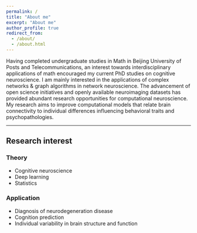 ```yaml
---
permalink: /
title: "About me"
excerpt: "About me"
author_profile: true
redirect_from: 
  - /about/
  - /about.html
---
```


Having completed undergraduate studies in Math in Beijing University of Posts and Telecommunications, an interest towards interdisciplinary applications of math encouraged my current PhD studies on cognitive neuroscience. I am mainly interested in the applications of complex networks & graph algorithms in network neuroscience. The advancement of open science initiatives and openly available neuroimaging datasets has provided abundant research opportunities for computational neuroscience. My research aims to improve computational models that relate brain connectivity to individual differences influencing behavioral traits and psychopathologies.

---

## Research interest

### Theory

* Cognitive neuroscience
* Deep learning
* Statistics

### Application

* Diagnosis of neurodegeneration disease
* Cognition prediction
* Individual variability in brain structure and function